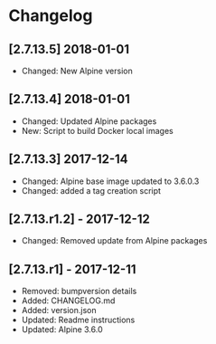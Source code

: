 # Changelog

## [2.7.13.5] 2018-01-01

* Changed: New Alpine version

## [2.7.13.4] 2018-01-01

* Changed: Updated Alpine packages
* New: Script to build Docker local images

## [2.7.13.3] 2017-12-14

* Changed: Alpine base image updated to 3.6.0.3
* Changed: added a tag creation script

## [2.7.13.r1.2] - 2017-12-12

* Changed: Removed update from Alpine packages

## [2.7.13.r1] - 2017-12-11

* Removed: bumpversion details
* Added: CHANGELOG.md
* Added: version.json
* Updated: Readme instructions
* Updated: Alpine 3.6.0
